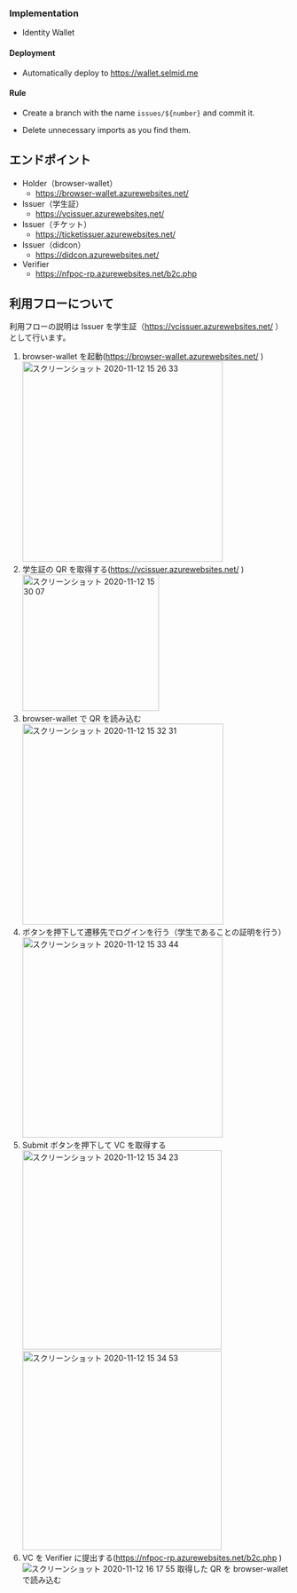 ### Implementation

- Identity Wallet

#### Deployment

- Automatically deploy to https://wallet.selmid.me

#### Rule

- Create a branch with the name `issues/${number}` and commit it.

- Delete unnecessary imports as you find them.

## エンドポイント

- Holder（browser-wallet）
  - https://browser-wallet.azurewebsites.net/
- Issuer（学生証）
  - https://vcissuer.azurewebsites.net/
- Issuer（チケット）
  - https://ticketissuer.azurewebsites.net/
- Issuer（didcon）
  - https://didcon.azurewebsites.net/
- Verifier
  - https://nfpoc-rp.azurewebsites.net/b2c.php

## 利用フローについて

利用フローの説明は Issuer を学生証（https://vcissuer.azurewebsites.net/ ）として行います。

1. browser-wallet を起動(https://browser-wallet.azurewebsites.net/ )
   <img width="361" alt="スクリーンショット 2020-11-12 15 26 33" src="https://user-images.githubusercontent.com/30500272/98903705-7ac42c00-24fb-11eb-8e07-d7d0fb34de33.png">
2. 学生証の QR を取得する(https://vcissuer.azurewebsites.net/ )
   <img width="246" alt="スクリーンショット 2020-11-12 15 30 07" src="https://user-images.githubusercontent.com/30500272/98903981-08a01700-24fc-11eb-9714-67c10cc8fb86.png">
3. browser-wallet で QR を読み込む
   <img width="362" alt="スクリーンショット 2020-11-12 15 32 31" src="https://user-images.githubusercontent.com/30500272/98904093-4e5cdf80-24fc-11eb-94d4-94eb36eafb80.png">
4. ボタンを押下して遷移先でログインを行う（学生であることの証明を行う）
   <img width="361" alt="スクリーンショット 2020-11-12 15 33 44" src="https://user-images.githubusercontent.com/30500272/98904474-08544b80-24fd-11eb-828f-d8db62a897a2.png">
5. Submit ボタンを押下して VC を取得する
   <img width="359" alt="スクリーンショット 2020-11-12 15 34 23" src="https://user-images.githubusercontent.com/30500272/98904935-e60efd80-24fd-11eb-8437-36b1a032f0ce.png">
   <img width="359" alt="スクリーンショット 2020-11-12 15 34 53" src="https://user-images.githubusercontent.com/30500272/98904967-f32bec80-24fd-11eb-8f7b-2c843b5d8276.png">
6. VC を Verifier に提出する(https://nfpoc-rp.azurewebsites.net/b2c.php )
   ![スクリーンショット 2020-11-12 16 17 55](https://user-images.githubusercontent.com/30500272/98907875-e067e680-2502-11eb-971f-e779e8a7af53.png)
   取得した QR を browser-wallet で読み込む
